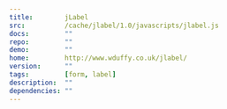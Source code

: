 ```yaml
---
title:        jLabel
src:          /cache/jlabel/1.0/javascripts/jlabel.js
docs:         ""
repo:         ""
demo:         ""
home:         http://www.wduffy.co.uk/jlabel/
version:      ""
tags:         [form, label]
description:  ""
dependencies: ""
---
```



